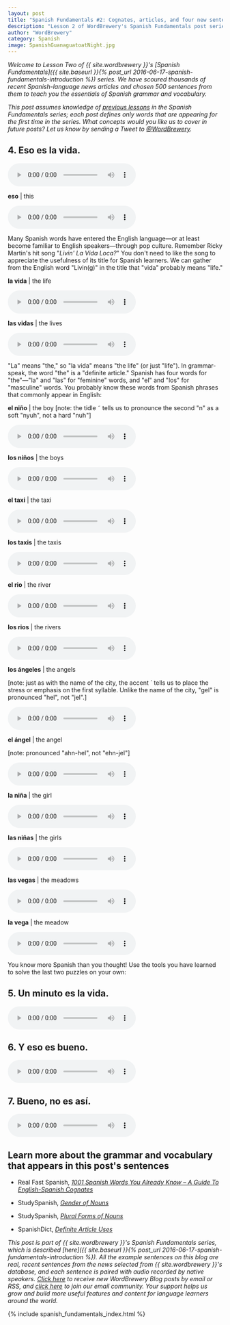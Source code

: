 ```yaml
---
layout: post
title: "Spanish Fundamentals #2: Cognates, articles, and four new sentences"
description: "Lesson 2 of WordBrewery's Spanish Fundamentals post series introduces cognates, the number and gender of nouns and their articles, and four more real sentences from the news."
author: "WordBrewery"
category: Spanish
image: SpanishGuanaguatoatNight.jpg
---
```


*Welcome to Lesson Two of {{ site.wordbrewery }}'s [Spanish Fundamentals]({{ site.baseurl }}{% post_url 2016-06-17-spanish-fundamentals-introduction %}) series. We have scoured thousands of recent Spanish-language news articles and chosen 500 sentences from them to teach you the essentials of Spanish grammar and vocabulary.*

*This post assumes knowledge of [previous lessons](#series_index) in the Spanish Fundamentals series; each post defines only words that are appearing for the first time in the series. What concepts would you like us to cover in future posts? Let us know by sending a Tweet to [@WordBrewery](http://twitter.com/wordbrewery).*


## 4. Eso es la vida.

<audio controls><source src="https://wb-backend.azurewebsites.net/api/tts/speak?code={{ site.code }}&languageId=Spanish&text=Eso es la vida."></source></audio>

**eso** | this

<audio controls><source src="https://wb-backend.azurewebsites.net/api/tts/speak?code={{ site.code }}&languageId=Spanish&text=eso"></source></audio>


Many Spanish words have entered the English language&mdash;or at least become familiar to English speakers&mdash;through pop culture. Remember Ricky Martin's hit song "*Livin' La Vida Loca?*" You don't need to like the song to appreciate the usefulness of its title for Spanish learners. We can gather from the English word "Livin(g)" in the title that "vida" probably means "life."

**la vida** | the life

<audio controls><source src="https://wb-backend.azurewebsites.net/api/tts/speak?code={{ site.code }}&languageId=Spanish&text=la vida"></source></audio>

**las vidas** | the lives

<audio controls><source src="https://wb-backend.azurewebsites.net/api/tts/speak?code={{ site.code }}&languageId=Spanish&text=las vidas"></source></audio>

"La" means "the," so "la vida" means "the life" (or just "life"). In grammar-speak, the word "the" is a "definite article." Spanish has four words for "the"&mdash;"la" and "las" for "feminine" words, and "el" and "los" for "masculine" words. You probably know these words from Spanish phrases that commonly appear in English:

**el niño** | the boy
[note: the tidle ˜ tells us to pronounce the second "n" as a soft "nyuh", not a hard "nuh"]

<audio controls><source src="https://wb-backend.azurewebsites.net/api/tts/speak?code={{ site.code }}&languageId=Spanish&text=el niño"></source></audio>

**los niños** | the boys

<audio controls><source src="https://wb-backend.azurewebsites.net/api/tts/speak?code={{ site.code }}&languageId=Spanish&text=los niños"></source></audio>

**el taxi**  | the taxi

<audio controls><source src="https://wb-backend.azurewebsites.net/api/tts/speak?code={{ site.code }}&languageId=Spanish&text=el taxi"></source></audio>

**los taxis** | the taxis

<audio controls><source src="https://wb-backend.azurewebsites.net/api/tts/speak?code={{ site.code }}&languageId=Spanish&text=los taxis"></source></audio>

**el rio** | the river

<audio controls><source src="https://wb-backend.azurewebsites.net/api/tts/speak?code={{ site.code }}&languageId=Spanish&text=el rio"></source></audio>

**los rios** | the rivers

<audio controls><source src="https://wb-backend.azurewebsites.net/api/tts/speak?code={{ site.code }}&languageId=Spanish&text=los rios"></source></audio>

**los ángeles** | the angels

[note: just as with the name of the city, the accent ´ tells us to place the stress or emphasis on the first syllable. Unlike the name of the city, "gel" is pronounced "hel", not "jel".]

<audio controls><source src="https://wb-backend.azurewebsites.net/api/tts/speak?code={{ site.code }}&languageId=Spanish&text=los ángeles"></source></audio>

**el ángel** | the angel

[note: pronounced "ahn-hel", not "ehn-jel"]

<audio controls><source src="https://wb-backend.azurewebsites.net/api/tts/speak?code={{ site.code }}&languageId=Spanish&text=el ángel"></source></audio>

**la niña** | the girl

<audio controls><source src="https://wb-backend.azurewebsites.net/api/tts/speak?code={{ site.code }}&languageId=Spanish&text=la niña"></source></audio>

**las niñas** | the girls

<audio controls><source src="https://wb-backend.azurewebsites.net/api/tts/speak?code={{ site.code }}&languageId=Spanish&text=las niñas"></source></audio>

**las vegas** | the meadows

<audio controls><source src="https://wb-backend.azurewebsites.net/api/tts/speak?code={{ site.code }}&languageId=Spanish&text=las vegas"></source></audio>

**la vega** | the meadow

<audio controls><source src="https://wb-backend.azurewebsites.net/api/tts/speak?code={{ site.code }}&languageId=Spanish&text=la vega"></source></audio>

You know more Spanish than you thought! Use the tools you have learned to solve the last two puzzles on your own:

## 5. Un minuto es la vida.

<audio controls><source src="https://wb-backend.azurewebsites.net/api/tts/speak?code={{ site.code }}&languageId=Spanish&text=Un minuto es la vida."></source></audio>

## 6. Y eso es bueno.

<audio controls><source src="https://wb-backend.azurewebsites.net/api/tts/speak?code={{ site.code }}&languageId=Spanish&text=Y eso es bueno."></source></audio>

## 7. Bueno, no es así.

<audio controls><source src="https://wb-backend.azurewebsites.net/api/tts/speak?code={{ site.code }}&languageId=Spanish&text=Bueno, no es así."></source></audio>

## Learn more about the grammar and vocabulary that appears in this post's sentences

- Real Fast Spanish, *[1001 Spanish Words You Already Know – A Guide To English-Spanish Cognates](http://www.realfastspanish.com/vocabulary/spanish-cognates)*

- StudySpanish, *[Gender of Nouns](http://www.studyspanish.com/lessons/genoun1.htm)*

- StudySpanish, *[Plural Forms of Nouns](http://www.studyspanish.com/lessons/plnoun.htm)*

- SpanishDict, *[Definite Article Uses](http://www.spanishdict.com/topics/show/5)*

*This post is part of {{ site.wordbrewery }}'s Spanish Fundamentals series, which is described [here]({{ site.baseurl }}{% post_url 2016-06-17-spanish-fundamentals-introduction %}). All the example sentences on this blog are real, recent sentences from the news selected from {{ site.wordbrewery }}'s database, and each sentence is paired with audio recorded by native speakers. [Click here](http://feeds.feedburner.com/LanguageUntapped) to receive new WordBrewery Blog posts by email or RSS, and [click here](http://goo.gl/pTPRvb) to join our email community. Your support helps us grow and build more useful features and content for language learners around the world.*

{% include spanish_fundamentals_index.html %}
